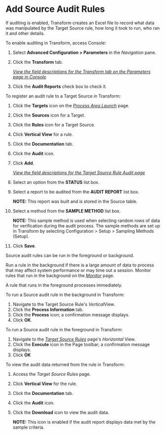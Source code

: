 # Add Source Audit Rules

If auditing is enabled, Transform creates an Excel file to record what
data was manipulated by the Target Source rule, how long it took to run,
who ran it and other details.

To enable auditing in Transform, access Console:

1.  Select <span style="font-weight: bold;">Advanced Configuration \>
    Parameters</span> in the *Navigation* pane.

2.  Click the **Transform** tab.
    
    *[View the field descriptions for the Transform tab on the
    Parameters page in
    Console](../../Console/Page_Desc/Parameters.htm#Transform_Tab)*

3.  Click the **Audit Reports** check box to check it.

To register an audit rule to a Target Source in Transform:

1.  Click the <span style="font-weight: bold;">Targets</span> icon on
    the *[Process Area Launch](../Page_Desc/Process_Area_Launch.htm)*
    page.

2.  Click the <span style="font-weight: bold;">Sources</span> icon for a
    Target.

3.  Click the
    <span class="StyleListNumberBold" style="font-weight: bold;">Rules</span>
    icon for a Target Source.

4.  Click **Vertical View** for a rule.

5.  Click the **Documentation** tab.

6.  Click the <span style="font-weight: bold;">Audit</span> icon.

7.  Click **Add**.
    
    *[View the field descriptions for the Target Source Rule Audit
    page](../Page_Desc/Target_Source_Rule_Audit.htm)*

8.  Select an option from the
    **<span id="Status" class="popUpLink">STATUS</span>** list box.

9.  Select a report to be audited from the **AUDIT REPORT** list box.
    
    **NOTE:** This report was built and is stored in the Source table.

10. Select a method from the **SAMPLE METHOD** list box.
    
    **NOTE:** This sample method is used when selecting random rows of
    data for verification during the audit process. The sample methods
    are set up in Transform by selecting Configuration \> Setup \>
    Sampling Methods (Setup).

11. Click **Save**.

Source audit rules can be run in the foreground or background.

Run a rule in the background if there is a large amount of data to
process that may affect system performance or may time out a session.
Monitor rules that run in the background on the
*[Monitor](../../../Data_Quality/dspMonitor/Page_Desc/Monitor_H.htm)*
page.

A rule that runs in the foreground processes immediately.

To run a Source audit rule in the background in Transform:

1.  Navigate to the Target Source Rule's
    <span style="font-style: italic;">Vertical</span>View.
2.  Click the **Process Information** tab.
3.  Click the **Process** icon; a confirmation message displays.
4.  Click **OK**.

To run a Source audit rule in the foreground in Transform:

1.  Navigate to the *[Target Source
    Rules](../Page_Desc/Target_Source_Rules_H.htm)* page's *Horizontal*
    View.
2.  Click the **Execute** icon in the Page toolbar; a confirmation
    message displays.
3.  Click **OK**

To view the audit data returned from the rule in Transform:

1.  Access the *Target Source Rules* page.

2.  Click **Vertical View** for the rule.

3.  Click the **Documentation** tab.

4.  Click the **Audit** icon.

5.  Click the <span style="font-weight: bold;">Download</span> icon to
    view the audit data.
    
    **NOTE:** This icon is enabled if the audit report displays data met
    by the sample criteria.
